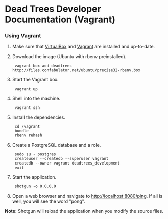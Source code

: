 # Dead Trees Developer Documentation (Vagrant)

### Using Vagrant

1. Make sure that [VirtualBox](https://www.virtualbox.org) and
   [Vagrant](http://www.vagrantup.com) are installed and up-to-date.

2. Download the image (Ubuntu with rbenv preinstalled).

        vagrant box add deadtrees http://files.confabulator.net/ubuntu/precise32-rbenv.box

3. Start the Vagrant box.

        vagrant up

4. Shell into the machine.

        vagrant ssh

5. Install the dependencies.

        cd /vagrant
        bundle
		rbenv rehash

6. Create a PostgreSQL database and a role.

		sudo su - postgres
        createuser --createdb --superuser vagrant
        createdb --owner vagrant deadtrees_development
        exit

7. Start the application.

        shotgun -o 0.0.0.0

8. Open a web browser and navigate to [http://localhost:8080/ping](http://localhost:8080/ping).
   If all is well, you will see the word "pong".

**Note:** Shotgun will reload the application when you modify the source files.
